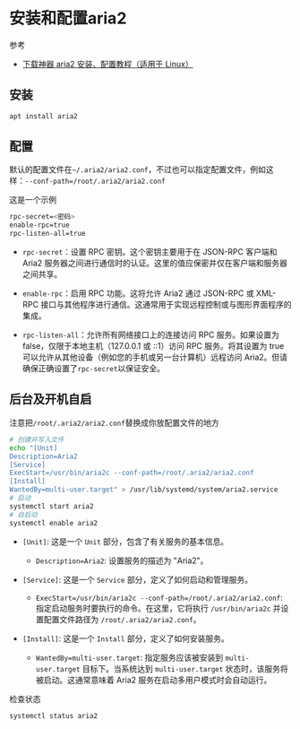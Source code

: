 # 安装和配置aria2

参考

- [下载神器 aria2 安装、配置教程（适用于 Linux）](https://www.bilibili.com/read/cv16612773/)

## 安装

```sh
apt install aria2
```

## 配置

默认的配置文件在`~/.aria2/aria2.conf`，不过也可以指定配置文件，例如这样：`--conf-path=/root/.aria2/aria2.conf`

这是一个示例

```sh title="/root/.aria2/aria2.conf"
rpc-secret=<密码>
enable-rpc=true
rpc-listen-all=true
```

- `rpc-secret`：设置 RPC 密钥。这个密钥主要用于在 JSON-RPC 客户端和 Aria2 服务器之间进行通信时的认证。这里的值应保密并仅在客户端和服务器之间共享。

- `enable-rpc`：启用 RPC 功能。这将允许 Aria2 通过 JSON-RPC 或 XML-RPC 接口与其他程序进行通信。这通常用于实现远程控制或与图形界面程序的集成。

- `rpc-listen-all`：允许所有网络接口上的连接访问 RPC 服务。如果设置为 false，仅限于本地主机（127.0.0.1 或 ::1）访问 RPC 服务。将其设置为 true 可以允许从其他设备（例如您的手机或另一台计算机）远程访问 Aria2。但请确保正确设置了`rpc-secret`以保证安全。

## 后台及开机自启

注意把`/root/.aria2/aria2.conf`替换成你放配置文件的地方

```sh
# 创建并写入文件
echo "[Unit]
Description=Aria2
[Service]
ExecStart=/usr/bin/aria2c --conf-path=/root/.aria2/aria2.conf
[Install]
WantedBy=multi-user.target" > /usr/lib/systemd/system/aria2.service
# 启动
systemctl start aria2
# 自启动
systemctl enable aria2
```

- `[Unit]`: 这是一个 `Unit` 部分，包含了有关服务的基本信息。
  - `Description=Aria2`: 设置服务的描述为 "Aria2"。

- `[Service]`: 这是一个 `Service` 部分，定义了如何启动和管理服务。
  - `ExecStart=/usr/bin/aria2c --conf-path=/root/.aria2/aria2.conf`: 指定启动服务时要执行的命令。在这里，它将执行 `/usr/bin/aria2c` 并设置配置文件路径为 `/root/.aria2/aria2.conf`。

- `[Install]`: 这是一个 `Install` 部分，定义了如何安装服务。
  - `WantedBy=multi-user.target`: 指定服务应该被安装到 `multi-user.target` 目标下。当系统达到 `multi-user.target` 状态时，该服务将被启动。这通常意味着 Aria2 服务在启动多用户模式时会自动运行。

检查状态

```sh
systemctl status aria2
```

